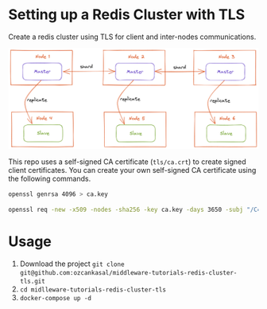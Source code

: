 # Setting up a Redis Cluster with TLS

Create a redis cluster using TLS for client and inter-nodes communications.

![cluster topology](files/redis-cluster-topology.png)

This repo uses a self-signed CA certificate (`tls/ca.crt`) to create signed client certificates. You can create your own self-signed CA certificate using the following commands.

```bash
openssl genrsa 4096 > ca.key
```

```bash
openssl req -new -x509 -nodes -sha256 -key ca.key -days 3650 -subj "/C=TR/CN=example" -out ca.crt
``` 

# Usage

1. Download the project `git clone git@github.com:ozcankasal/middleware-tutorials-redis-cluster-tls.git`
2. `cd midlleware-tutorials-redis-cluster-tls` 
3. `docker-compose up -d`
